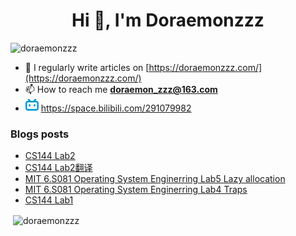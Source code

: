 <!--

### Hi there 👋

**Doraemonzzz/Doraemonzzz** is a ✨ _special_ ✨ repository because its `README.md` (this file) appears on your GitHub profile.

Here are some ideas to get you started:

- 🔭 I’m currently working on ...
- 🌱 I’m currently learning ...
- 👯 I’m looking to collaborate on ...
- 🤔 I’m looking for help with ...
- 💬 Ask me about ...
- 📫 How to reach me: ...
- 😄 Pronouns: ...
- ⚡ Fun fact: ...
-->



<h1 align="center">Hi 👋, I'm Doraemonzzz</h1>
<p align="left"> <img src="https://komarev.com/ghpvc/?username=doraemonzzz&label=Profile%20views&color=0e75b6&style=flat" alt="doraemonzzz" /> </p>

- 📝 I regularly write articles on [https://doraemonzzz.com/](https://doraemonzzz.com/)
- 📫 How to reach me **doraemon_zzz@163.com**
- ![](./bilibili.png) https://space.bilibili.com/291079982

### Blogs posts
<!-- BLOG-POST-LIST:START -->
- [CS144 Lab2](http://www.doraemonzzz.com/2021/12/27/2021-12-27-CS144-Lab2/)
- [CS144 Lab2翻译](http://www.doraemonzzz.com/2021/12/27/2021-12-27-CS144-Lab2%E7%BF%BB%E8%AF%91/)
- [MIT 6.S081 Operating System Enginerring Lab5 Lazy allocation](http://www.doraemonzzz.com/2021/12/21/2021-12-21-MIT-6.S081-Operating-System-Enginerring-Lab5-Lazy-allocation/)
- [MIT 6.S081 Operating System Enginerring Lab4 Traps](http://www.doraemonzzz.com/2021/12/21/2021-12-21-MIT-6.S081-Operating-System-Enginerring-Lab4-Traps/)
- [CS144 Lab1](http://www.doraemonzzz.com/2021/12/12/2021-12-12-CS144-Lab1/)
<!-- BLOG-POST-LIST:END -->

<p>&nbsp;<img align="center" src="https://github-readme-stats.vercel.app/api?username=doraemonzzz&show_icons=true&locale=en" alt="doraemonzzz" /></p>